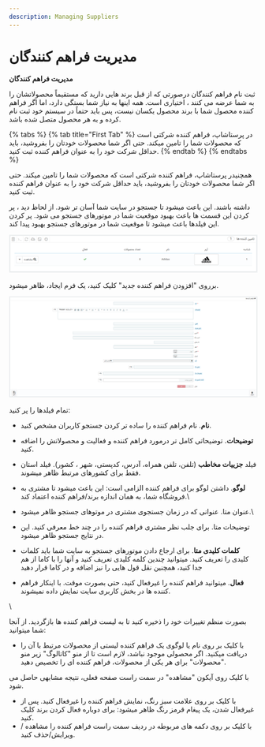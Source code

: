 ```yaml
---
description: Managing Suppliers
---
```


# مدیریت فراهم کنندگان

**مدیریت فراهم کنندگان**

ثبت نام فراهم کنندگان درصورتی که از قبل برند هایی دارید که مستقیماً محصولاتشان را به شما عرضه می کنند ، اختیاری است. همه اینها به نیاز شما بستگی دارد، اما اگر فراهم کننده محصول شما با برند محصول یکسان نیست، پس باید حتماً در سیستم خود ثبت نام کرده و به هر محصول متصل شده باشد.

{% tabs %}
{% tab title="First Tab" %}
در پرستاشاپ، فراهم کننده شرکتی است که محصولات شما را تامین میکند. حتی اگر شما محصولات خودتان را بفروشید، باید حداقل شرکت خود را به عنوان فراهم کننده ثبت کنید.
{% endtab %}
{% endtabs %}

همچنیدر پرستاشاپ، فراهم کننده شرکتی است که محصولات شما را تامین میکند. حتی اگر شما محصولات خودتان را بفروشید، باید حداقل شرکت خود را به عنوان فراهم کننده ثبت کنید.

داشته باشند. این باعث میشود تا جستجو در سایت شما آسان تر شود. از لحاظ دید ، پر کردن این قسمت ها باعث بهبود موقعیت شما در موتورهای جستجو می شود. پر کردن این فیلدها باعث میشود تا موقعیت شما در موتورهای جستجو بهبود پیدا کند.

![](<../../../.gitbook/assets/image (15).png>)

برروی "افزودن فراهم کننده جدید" کلیک کنید، یک فرم ایجاد، ظاهر میشود.

![](<../../../.gitbook/assets/1 (11).png>)

تمام فیلدها را پر کنید:

* **نام**. نام فراهم کننده را ساده تر کردن جستجو کاربران مشخص کنید.
* **توضیحات**. توضیحاتی کامل تر درمورد فراهم کننده و فعالیت و محصولاتش را اضافه کنید.
* فیلد **جزییات مخاطب** (تلفن، تلفن همراه، آدرس، کدپستی، شهر ، کشور). فیلد استان فقط برای کشورهای مرتبط ظاهر میشوند.
* **لوگو**. داشتن لوگو برای فراهم کننده الزامی است: این باعث میشود تا مشتری به فروشگاه شما، به همان اندازه برند/فراهم کننده اعتماد کند.\

* عنوان متا. عنوانی که در زمان جستجوی مشتری در موتوهای جستجو ظاهر میشود.\

* توضیحات متا. برای جلب نظر مشتری فراهم کننده را در چند خط معرفی کنید. این در نتایج جستجو ظاهر میشود.
* **کلمات کلیدی متا**. برای ارجاع دادن موتورهای جستجو به سایت شما باید کلمات کلیدی را تعریف کنید. میتوانید چندین کلمه کلیدی تعریف کنید و آنها را با کاما از هم جدا کنید، همچنین نقل قول هایی را نیز اضافه و در کاما قرار دهید
* **فعال**. میتوانید فراهم کننده را غیرفعال کنید، حتی بصورت موقت. با اینکار فراهم کننده ها در بخش کاربری سایت نمایش داده نمیشوند.

\


بصورت منظم تغییرات خود را ذخیره کنید تا به لیست فراهم کننده ها بازگردید. از آنجا شما میتوانید:

* با کلیک بر روی نام یا لوگوی یک فراهم کننده لیستی از محصولات مرتبط با آن را دریافت میکنید. اگر محصولی موجود نباشد، لازم است تا از منو "کاتالوگ" زیر منو "محصولات" برای هر یکی از محصولات، فراهم کننده ای را تخصیص دهید.

با کلیک روی آیکون "مشاهده" در سمت راست صفحه فعلی، نتیجه مشابهی حاصل می شود.

* با کلیک بر روی علامت سبز رنگ، نمایش فراهم کننده را غیرفعال کنید. پس از غیرفعال شدن، یک پیغام قرمز رنگ ظاهر میشود: برای دوباره فعال کردن برند کلیک کنید.
* با کلیک بر روی دکمه های مربوطه در ردیف سمت راست فراهم کننده را مشاهده /ویرایش/حذف کنید.
